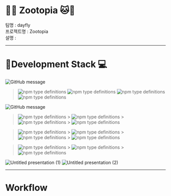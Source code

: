 # **:tiger::monkey_face: Zootopia :cat::dog:**

<p>
팀명 : dayfly<br>
프로젝트명 : Zootopia<br>
설명 :

---

# :rainbow:**Development Stack :computer:**

![GitHub message](https://img.shields.io/badge/STACK-FRONT-lightgrey?style=for-the-badge)
> ![npm type definitions](https://img.shields.io/badge/Front--end-javascript-yellow?style=flat-square&logo=JAVAscript)
> ![npm type definitions](https://img.shields.io/badge/Front--end-react-blue?style=flat-square&logo=react)
> ![npm type definitions](https://img.shields.io/badge/Front--end-HTML5-red?style=flat-square&logo=html5)
> ![npm type definitions](https://img.shields.io/badge/Front--end-CSS3-blue?style=flat-square&logo=css3)

![GitHub message](https://img.shields.io/badge/STACK-BACK-lightgrey?style=for-the-badge)

> ![npm type definitions](https://img.shields.io/badge/Back--end-node.js-green?style=flat-square&logo=node.js) > ![npm type definitions](https://img.shields.io/badge/Back--end-express-9cf?style=flat-square&logo=node.js) > ![npm type definitions](https://img.shields.io/badge/Back--end-mySQL-orange?style=flat-square&logo=mysql) > ![npm type definitions](https://img.shields.io/badge/back--end-JWT-purple?style=flat-square&logo=JSON%20Web%20Tokens)

> ![npm type definitions](https://img.shields.io/badge/Back--end-mongoose-darkgreen?style=flat-square) > ![npm type definitions](https://img.shields.io/badge/Back--end-mongoDB-darkgreen?style=flat-square) > ![npm type definitions](https://img.shields.io/badge/Back--end-Sequelize-blue?style=flat-square) > ![npm type definitions](https://img.shields.io/badge/Back--end-MySQL-skyblue?style=flat-square) 

> ![npm type definitions](https://img.shields.io/badge/Back--end-Socket.io-darkgrey?style=flat-square) > ![npm type definitions](https://img.shields.io/badge/Back--end-OAuth2.0-white?style=flat-square) > ![npm type definitions](https://img.shields.io/badge/Back--end-Multer-red?style=flat-square)

![Untitled presentation (1)](https://user-images.githubusercontent.com/68838884/102682428-b5ad3400-420c-11eb-9480-fcb08ee343ff.png)
![Untitled presentation (2)](https://user-images.githubusercontent.com/68838884/102682430-bcd44200-420c-11eb-9839-eff5347c3760.png)

---
# **Workflow**
